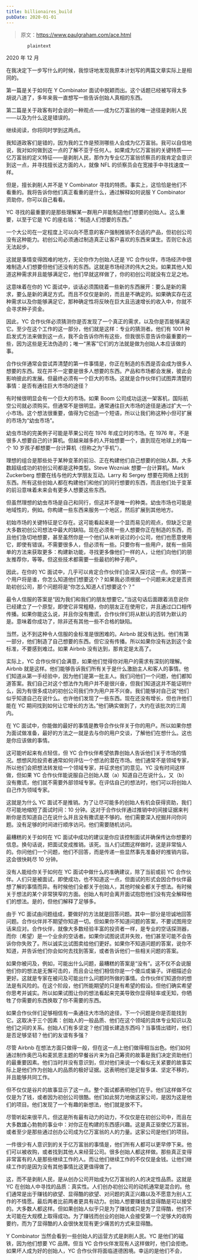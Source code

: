 ```yaml
---
title: billionaires_build
pubDate: 2020-01-01
---
```


> 原文：https://www.paulgraham.com/ace.html 

            plaintext
2020 年 12 月

在我决定下一步写什么的时候，我惊讶地发现我原本计划写的两篇文章实际上是相同的。

第一篇是关于如何在 Y Combinator 面试中脱颖而出。这个话题已经被写得太多胡说八道了，多年来我一直想写一些告诉创始人真相的东西。

第二篇是关于政客有时会说的一种观点——成为亿万富翁的唯一途径是剥削人民——以及为什么这是错误的。

继续阅读，你将同时学到这两点。

我知道政客们是错的，因为我的工作是预测哪些人会成为亿万富翁。我可以自信地说，我对如何做到这一点的了解不亚于任何人。如果成为亿万富翁的关键特质——亿万富翁的定义特征——是剥削人民，那作为专业亿万富翁侦察员的我肯定会意识到这一点，并寻找擅长这方面的人，就像 NFL 的侦察员会在宽接手中寻找速度一样。

但是，擅长剥削人并不是 Y Combinator 寻找的特质。事实上，这恰恰是他们不看重的。我将告诉你他们真正看重的是什么，通过解释如何说服 Y Combinator 资助你，你可以自己看看。

YC 寻找的最重要的是那些理解某一群用户并能制造他们想要的创始人。这么重要，以至于它是 YC 的座右铭：“制造人们想要的东西。”

一个大公司在一定程度上可以向不愿意的客户强制推销不合适的产品，但初创公司没有这种能力。初创公司必须通过制造真正让客户喜欢的东西来谋生。否则它永远无法起步。

这就是事情变得困难的地方，无论你作为创始人还是 YC 合作伙伴，市场经济中很难制造人们想要但他们还没有的东西。这就是市场经济的伟大之处。如果其他人知道这种需求并且能够满足它，他们早就这样做了，你的初创公司就没有立足之地。

这意味着在你的 YC 面试中，谈话必须围绕着一些新的东西展开：要么是新的需求，要么是新的满足方式。而且不仅仅是新的，而且是不确定的。如果确实存在这种需求以及你能够满足它，那种确定性将反映在巨大且迅速增长的收入中，你就不会寻求种子资金。

因此，YC 合作伙伴必须猜测你是否发现了一个真正的需求，以及你是否能够满足它。至少在这个工作的这一部分，他们就是这样：专业的猜测者。他们有 1001 种启发式方法来做到这一点，我不会告诉你所有这些，但我很乐意告诉你最重要的一些，因为这些是无法伪造的；唯一“黑客”它们的方法就是做为创始人本应该做的事。

合作伙伴通常会尝试弄清楚的第一件事情是，你正在制造的东西是否会成为很多人想要的东西。现在并不一定要是很多人想要的东西。产品和市场都会发展，彼此会影响彼此的发展。但最终必须有一个巨大的市场。这就是合作伙伴们试图弄清楚的事情：是否有通往巨大市场的途径？

有时候很明显会有一个巨大的市场。如果 Boom 公司成功运送一架客机，国际航空公司就必须购买。但通常不是很明显。通常通往巨大市场的途径是通过扩大一个小市场。这个想法很重要，值得为它创造一个短语，所以让我们称这种小但可扩展的市场为“幼虫市场”。

幼虫市场的完美例子可能是苹果公司在 1976 年成立时的市场。在 1976 年，不是很多人想要自己的计算机。但越来越多的人开始想要一个，直到现在地球上的每一个 10 岁孩子都想要一台计算机（但称之为“手机”）。

理想的组合是那些处于某种变革的前沿、正在构建他们自己想要的创始人群。大多数超级成功的初创公司都是这种类型。Steve Wozniak 想要一台计算机。Mark Zuckerberg 想要在线与他的大学朋友互动。Larry 和 Sergey 想要在网络上找到东西。所有这些创始人都在构建他们和他们的同行想要的东西，而且他们处于变革的前沿意味着未来会有更多人想要这些东西。

但虽然理想的幼虫市场是自己和同行，但这并不是唯一的种类。幼虫市场也可能是地域性的，例如。你构建一些东西来服务一个地区，然后扩展到其他地方。

初始市场的关键特征是它存在。这可能看起来是一个显而易见的观点，但缺乏它是大多数初创公司想法中最大的缺陷。现在必须有一些人想要你正在制造的东西，而且他们急切地想要，甚至虽然你是一个他们从未听说过的小公司，他们也愿意使用它，即使有错误。不需要很多人，但必须有一些。只要你有一些用户，就有一些简单的方法来获取更多：构建新功能，寻找更多像他们一样的人，让他们向他们的朋友推荐你，等等。但这些技术都需要一些最初的种子用户。

因此，在你的 YC 面试中，几乎可以肯定合作伙伴们会深入探讨这一点。你的第一个用户将是谁，你怎么知道他们想要这个？如果我必须根据一个问题来决定是否资助初创公司，那个问题将是“你怎么知道人们想要这个？”

最令人信服的答案是“因为我们和我们的朋友想要它。”当这句话后面跟着消息说你已经建立了一个原型，即使它非常粗糙，你的朋友正在使用它，并且通过口口相传传播。如果你能这么说，并且你没有撒谎，合作伙伴们将从默认的否转为默认的是。意味着你成功了，除非还有其他一些不合格的缺陷。

当然，达不到这种令人信服的金标准是很困难的。Airbnb 就没有达到。他们有第一部分，他们制造了自己想要的东西。但它没有传播。所以如果你没有达到这个金标准，不要感到难过。如果 Airbnb 没有达到，那肯定是太高了。

实际上，YC 合作伙伴们会满意，如果他们觉得你对用户的需求有深刻的理解。Airbnb 就是这样。他们能够告诉我们所有关于是什么激励主人和客人的事情。他们知道从第一手经验中，因为他们是第一批主人。我们问他们一个问题，他们都知道答案。我们自己对这个想法作为用户并不是很兴奋，但我们知道这并不能证明什么，因为有很多成功的初创公司我们作为用户并不兴奋。我们能够对自己说“他们似乎知道自己在说什么。也许他们发现了一些东西。现在还没有增长，但也许他们能在 YC 期间找到如何让它增长的方法。”他们确实做到了，大约在该批次的三周内。

在 YC 面试中，你能做的最好的事情是教导合作伙伴关于你的用户。所以如果你想为面试做准备，最好的方法之一就是去与你的用户交谈，了解他们在想什么。这也是你应该做的事情。

这可能听起来有点轻信，但 YC 合作伙伴希望依靠创始人告诉他们关于市场的情况。想想风险投资者通常如何评估一个想法的潜在市场。他们通常不是领域专家，所以他们会把想法转发给一个领域专家，并征求他们的意见。YC 没有时间这样做，但如果 YC 合作伙伴能说服自己创始人既（a）知道自己在说什么，又（b）没有撒谎，他们就不需要外部领域专家。在评估自己的想法时，他们可以将创始人自己作为领域专家。

这就是为什么 YC 面试不是推销。为了让尽可能多的创始人有机会获得资助，我们尽可能地缩短了面试时间：10 分钟。这对于合作伙伴通过推销中的间接证据来判断你是否知道自己在说什么并且没有撒谎是不够的。他们需要深入挖掘并问你问题。没有足够的时间进行顺序访问。他们需要随机访问。

最糟糕的关于如何在 YC 面试中成功的建议是你应该控制面试并确保传达你想要的信息。换句话说，把面试变成推销。该死。当人们试图这样做时，这是非常恼人的。你问他们一个问题，他们不回答，而是传递一些显然事先准备好的推销内容。这会很快耗尽 10 分钟。

没有人能给你关于如何在 YC 面试中做什么的准确建议，除了当前或前 YC 合作伙伴。人们只是被面试，即使成功，也不知道这一点，但面试的形式会因合作伙伴最想了解的事情而异。有时候他们全都关于创始人，其他时候全都关于想法。有时候关于想法的某个非常狭窄的方面。创始人有时会离开面试抱怨他们没有完全解释他们的想法。是的，但他们解释了足够多。

由于 YC 面试由问题组成，要做好的方法就是回答问题。其中一部分是坦诚地回答问题。合作伙伴并不期望你知道一切。但如果你不知道问题的答案，不要试图用空话来应对。合作伙伴，就像大多数经验丰富的投资者一样，是专业的空话探测器，而你（希望）是一个业余的空话者。如果你试图说谎并失败，他们甚至可能不会告诉你你失败了。所以诚实比试图卖给他们更好。如果你不知道问题的答案，说你不知道，并告诉他们你会如何去找到答案，或者告诉他们一些相关问题的答案。

如果你被问及，例如，可能出什么问题，最糟糕的答案是“没有”。这不仅不会说服他们你的想法是无懈可击的，而且会让他们相信你是一个傻瓜或骗子。详细描述会更好。这就是专家在被问及可能出什么问题时所做的事情。合作伙伴们知道你的想法是有风险的。在这个阶段，他们所能期望的只是有希望的假设。但他们确实希望你思考并诚实。所以如果试图让你的想法看起来完美导致你显得轻率或无知，你牺牲了你需要的东西换取了你不需要的东西。

如果合作伙伴们足够相信有一条通往大市场的途径，下一个问题是你是否能找到它。这取决于三个因素：创始人的一般品质、他们在这个领域的具体专业知识以及他们之间的关系。创始人们有多坚定？他们擅长建造东西吗？当事情出错时，他们是否足够坚韧？他们的友谊有多强？

尽管 Airbnb 在想法方面只做得一般，但在这一点上他们做得相当出色。他们如何通过制作奥巴马和麦凯恩主题的早餐谷片来为自己筹资的故事是我们决定资助他们的最重要因素。他们当时并没有意识到，但对他们来说一个看似无关紧要的故事实际上是他们作为创始人的品质的极好证据。这表明他们是足智多谋、坚定不移的，并且能够共同工作。

但不仅仅是谷片的故事显示了这一点。整个面试都表明他们在乎。他们这样做不仅仅是为了钱，或者因为初创公司很酷。他们如此努力地做这家公司，是因为这是他们的项目。他们发现了一个有趣的新想法，他们就是放不下。

尽管听起来很平凡，但这是所有最有动力的动力，不仅仅是在初创公司中，而且在大多数雄心勃勃的事业中：对你正在构建的东西感兴趣。这是真正驱使亿万富翁，或者至少是那些通过创办公司成为亿万富翁的人的力量。这家公司是他们的项目。

一件很少有人意识到的关于亿万富翁的事情是，他们所有人都可以更早停下来。他们可以被收购，或者找到其他人来经营公司。很多创始人都这样做。那些真正变得非常富有的人是那些继续工作的人。而让他们继续工作的不仅仅是金钱。让他们继续工作的是因为没有其他事情比这更值得做了。

这，而不是剥削人民，是从创办公司开始成为亿万富翁的人的决定性品质。这就是 YC 在创始人中寻找的品质：真实性。人们创办初创公司的动机通常是混合的。他们通常是出于赚钱的欲望、显得酷的欲望、对问题的真正兴趣以及不愿意为别人工作的不情愿。最后两者比前两者更具有动力。创始人想要赚钱或显得酷是可以接受的。大多数人都这样。但如果创始人似乎只是为了赚钱或只是为了显得酷，他们不太可能在大规模上取得成功。为了赚钱而创业的创始人会接受第一个足够大的收购要约，而为了显得酷的人会很快发现有更少痛苦的方式来显得酷。

Y Combinator 当然会看到一些创始人的运营方式是剥削人民。YC 是他们的磁铁，因为他们想要 YC 品牌。但当 YC 合作伙伴发现有人这样做时，他们会拒绝。如果坏人成为好的创始人，YC 合作伙伴将面临道德困境。幸运的是他们不会，